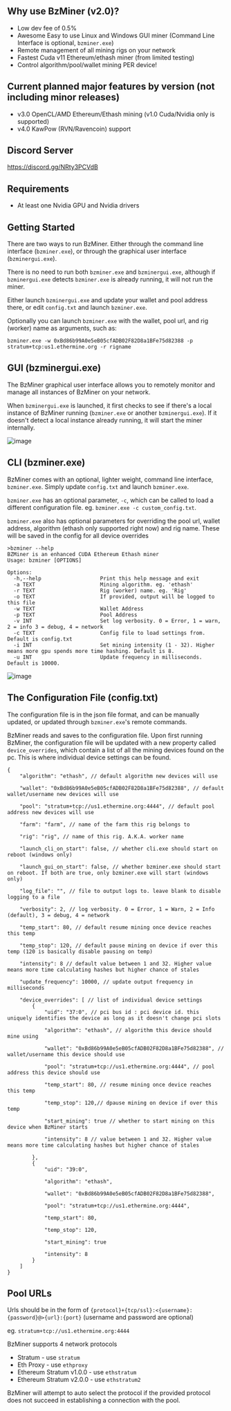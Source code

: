## Why use BzMiner (v2.0)?
- Low dev fee of 0.5%
- Awesome Easy to use Linux and Windows GUI miner (Command Line Interface is optional, `bzminer.exe`)
- Remote management of all mining rigs on your network
- Fastest Cuda v11 Ethereum/ethash miner (from limited testing)
- Control algorithm/pool/wallet mining PER device!


## Current planned major features by version (not including minor releases)
- v3.0 OpenCL/AMD Ethereum/Ethash mining (v1.0 Cuda/Nvidia only is supported)
- v4.0 KawPow (RVN/Ravencoin) support


## Discord Server
https://discord.gg/NRty3PCVdB


## Requirements
- At least one Nvidia GPU and Nvidia drivers


## Getting Started
There are two ways to run BzMiner. Either through the command line interface (`bzminer.exe`), or through the graphical user interface (`bzminergui.exe`).

There is no need to run both `bzminer.exe` and `bzminergui.exe`, although if `bzminergui.exe` detects `bzminer.exe` is already running, it will not run the miner.

Either launch `bzminergui.exe` and update your wallet and pool address there, or edit `config.txt` and launch `bzminer.exe`.

Optionally you can launch `bzminer.exe` with the wallet, pool url, and rig (worker) name as arguments, such as:

`bzminer.exe -w 0xBd86b99A0e5eB05cfADB02F82D8a1BFe75d82388 -p stratum+tcp:us1.ethermine.org -r rigname`


## GUI (bzminergui.exe)
The BzMiner graphical user interface allows you to remotely monitor and manage all instances of BzMiner on your network.

When `bzminergui.exe` is launched, it first checks to see if there's a local instance of BzMiner running (`bzminer.exe` or another `bzminergui.exe`). If it doesn't detect a local instance already running, it will start the miner internally.

![image](https://user-images.githubusercontent.com/83083846/119206551-0e555700-ba61-11eb-8dfa-dbd3ae1d2f7e.png)


## CLI (bzminer.exe)
BzMiner comes with an optional, lighter weight, command line interface, `bzminer.exe`. Simply update `config.txt` and launch `bzminer.exe`.

`bzminer.exe` has an optional parameter, `-c`, which can be called to load a different configuration file. eg. `bzminer.exe -c custom_config.txt`.

`bzminer.exe` also has optional parameters for overriding the pool url, wallet address, algorithm (ethash only supported right now) and rig name. These will be saved in the config for all device overrides

```
>bzminer --help
BZMiner is an enhanced CUDA Ethereum Ethash miner
Usage: bzminer [OPTIONS]

Options:
  -h,--help                   Print this help message and exit
  -a TEXT                     Mining algorithm. eg. 'ethash'
  -r TEXT                     Rig (worker) name. eg. 'Rig'
  -o TEXT                     If provided, output will be logged to this file
  -w TEXT                     Wallet Address
  -p TEXT                     Pool Address
  -v INT                      Set log verbosity. 0 = Error, 1 = warn, 2 = info 3 = debug, 4 = network
  -c TEXT                     Config file to load settings from. Default is config.txt
  -i INT                      Set mining intensity (1 - 32). Higher means more gpu spends more time hashing. Default is 8.
  -u INT                      Update frequency in milliseconds. Default is 10000.
  ```

![image](https://user-images.githubusercontent.com/83083846/119206455-d221f680-ba60-11eb-817d-ecc5085ee7ca.png)


## The Configuration File (config.txt)
The configuration file is in the json file format, and can be manually updated, or updated through `bzminer.exe`'s remote commands.

BzMiner reads and saves to the configuration file. Upon first running BzMiner, the configuration file will be updated with a new property called `device_overrides`, which contain a list of all the mining devices found on the pc. This is where individual device settings can be found.

```
{
    "algorithm": "ethash", // default algorithm new devices will use
    
    "wallet": "0xBd86b99A0e5eB05cfADB02F82D8a1BFe75d82388", // default wallet/username new devices will use
    
    "pool": "stratum+tcp://us1.ethermine.org:4444", // default pool address new devices will use
    
    "farm": "farm", // name of the farm this rig belongs to
    
    "rig": "rig", // name of this rig. A.K.A. worker name
    
    "launch_cli_on_start": false, // whether cli.exe should start on reboot (windows only)
    
    "launch_gui_on_start": false, // whether bzminer.exe should start on reboot. If both are true, only bzminer.exe will start (windows only)
    
    "log_file": "", // file to output logs to. leave blank to disable logging to a file
    
    "verbosity": 2, // log verbosity. 0 = Error, 1 = Warn, 2 = Info (default), 3 = debug, 4 = network
    
    "temp_start": 80, // default resume mining once device reaches this temp
    
    "temp_stop": 120, // default pause mining on device if over this temp (120 is basically disable pausing on temp)
    
    "intensity": 8 // default value between 1 and 32. Higher value means more time calculating hashes but higher chance of stales
    
    "update_frequency": 10000, // update output frequency in milliseconds
    
    "device_overrides": [ // list of individual device settings
        {
            "uid": "37:0", // pci bus id : pci device id. this uniquely identifies the device as long as it doesn't change pci slots
            
            "algorithm": "ethash", // algorithm this device should mine using
            
            "wallet": "0xBd86b99A0e5eB05cfADB02F82D8a1BFe75d82388", // wallet/username this device should use
            
            "pool": "stratum+tcp://us1.ethermine.org:4444", // pool address this device should use
            
            "temp_start": 80, // resume mining once device reaches this temp
            
            "temp_stop": 120,// dpause mining on device if over this temp
            
            "start_mining": true // whether to start mining on this device when BzMiner starts
            
            "intensity": 8 // value between 1 and 32. Higher value means more time calculating hashes but higher chance of stales
            
        },
        {
            "uid": "39:0",
            
            "algorithm": "ethash",
            
            "wallet": "0xBd86b99A0e5eB05cfADB02F82D8a1BFe75d82388",
            
            "pool": "stratum+tcp://us1.ethermine.org:4444",
            
            "temp_start": 80,
            
            "temp_stop": 120,
            
            "start_mining": true
            
            "intensity": 8
        }
    ]
}
```


## Pool URLs

Urls should be in the form of `{protocol}+{tcp/ssl}:<{username}:{password}@>{url}:{port}` (username and password are optional)

eg. `stratum+tcp://us1.ethermine.org:4444`

BzMiner supports 4 network protocols
- Stratum - use `stratum`
- Eth Proxy - use `ethproxy`
- Ethereum Stratum v1.0.0 - use `ethstratum`
- Ethereum Stratum v2.0.0 - use `ethstratum2`

BzMiner will attempt to auto select the protocol if the provided protocol does not succeed in establishing a connection with the pool.
